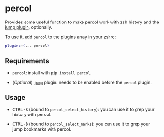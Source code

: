 # percol

Provides some useful function to make [percol](https://github.com/mooz/percol) work with zsh history and
the [jump plugin](https://github.com/blcksec/ohmyzsh/tree/master/plugins/jump), optionally.

To use it, add `percol` to the plugins array in your zshrc:

```zsh
plugins=(... percol)
```

## Requirements

- `percol`: install with `pip install percol`.

- (_Optional_) [`jump`](https://github.com/blcksec/ohmyzsh/tree/master/plugins/jump) plugin: needs to be
  enabled before the `percol` plugin.

## Usage

- <kbd>CTRL-R</kbd> (bound to `percol_select_history`): you can use it to grep your history with percol.

- <kbd>CTRL-B</kbd> (bound to `percol_select_marks`): you can use it to grep your jump bookmarks with percol.
